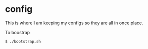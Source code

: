 # config

This is where I am keeping my configs so they are all in once place.

To boostrap

`$ ./bootstrap.sh`
